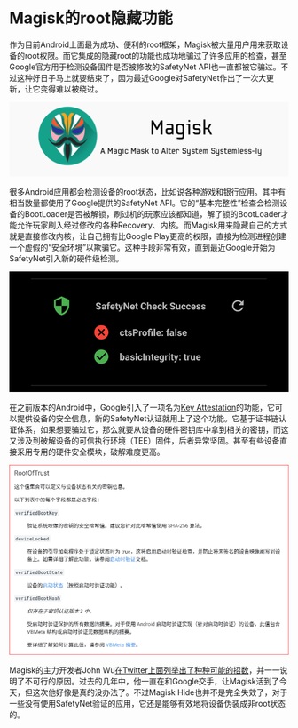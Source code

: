 # Magisk的root隐藏功能

作为目前Android上面最为成功、便利的root框架，Magisk被大量用户用来获取设备的root权限。而它集成的隐藏root的功能也成功地骗过了许多应用的检查，甚至Google官方用于检测设备固件是否被修改的SafetyNet API也一直都被它骗过。不过这种好日子马上就要结束了，因为最近Google对SafetyNet作出了一次大更新，让它变得难以被绕过。

![img](images/image-20191212152502762.png)

很多Android应用都会检测设备的root状态，比如说各种游戏和银行应用。其中有相当数量都使用了Google提供的SafetyNet API。它的“基本完整性”检查会检测设备的BootLoader是否被解锁，刷过机的玩家应该都知道，解了锁的BootLoader才能允许玩家刷入经过修改的各种Recovery、内核。而Magisk用来隐藏自己的方式就是直接修改内核，让自己拥有比Google Play更高的权限，直接为检测进程创建一个虚假的“安全环境”以欺骗它。这种手段非常有效，直到最近Google开始为SafetyNet引入新的硬件级检测。

![img](images/SafetyNet_Check.png)

在之前版本的Android中，Google引入了一项名为[Key Attestation](https://developer.android.com/training/articles/security-key-attestation)的功能，它可以提供设备的安全信息，新的SafetyNet认证就用上了这个功能。它基于证书链认证体系，如果想要骗过它，那么就要从设备的硬件密钥库中拿到相关的密钥，而这又涉及到破解设备的可信执行环境（TEE）固件，后者异常坚固。甚至有些设备直接采用专用的硬件安全模块，破解难度更高。

![image-20200312143529108](images/image-20200312143529108.png)

Magisk的主力开发者John Wu[在Twitter上面列举出了种种可能的招数](https://twitter.com/topjohnwu)，并一一说明了不可行的原因。过去的几年中，他一直在和Google交手，让Magisk活到了今天，但这次他好像是真的没办法了。不过Magisk Hide也并不是完全失效了，对于一些没有使用SafetyNet验证的应用，它还是能够有效地将设备伪装成非root状态的。